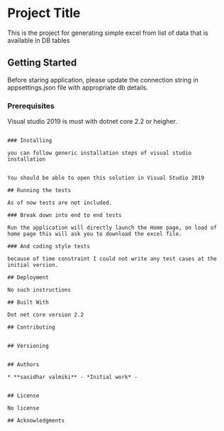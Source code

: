 # Project Title

This is the project for generating simple excel from list of data that is available in DB tables

## Getting Started

Before staring application, please update the connection string in appsettings.json file with appropriate db details.

### Prerequisites

Visual studio 2019 is must with dotnet core 2.2 or heigher.
```

### Installing

you can follow generic installation steps of visual studio installation


You should be able to open this solution in Visual Studio 2019

## Running the tests

As of now tests are not included.

### Break down into end to end tests

Run the application will directly launch the Home page, on load of home page this will ask you to download the excel file.

### And coding style tests

because of time constraint I could not write any test cases at the initial version.

## Deployment

No such instructions

## Built With

Dot net core version 2.2

## Contributing


## Versioning


## Authors

* **sasidhar valmiki** - *Initial work* - 


## License

No license

## Acknowledgments


